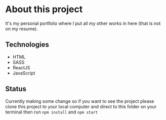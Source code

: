 # About this project
It's my personal portfolio where I put all my other works in here (that is not on my resume). 

## Technologies 
- HTML
- SASS
- ReactJS
- JavaScript

## Status 
Currently making some change so if you want to see the project please clone this project to your local computer and  direct to this folder on your terminal then run `npm install` and  `npm start`
